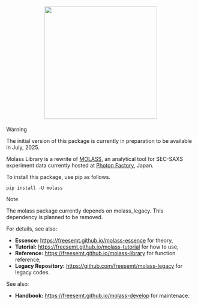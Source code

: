 <h1 align="center"><a href="https://freesemt.github.io/molass-library"><img src="docs/_static/molass-title.png" width="300"></a></h1>

> [!WARNING]
> The initial version of this package is currently in preparation to be available in July, 2025.

Molass Library is a rewrite of [MOLASS](https://www.jstage.jst.go.jp/article/biophysico/20/1/20_e200001/_article), an analytical tool for SEC-SAXS experiment data currently hosted at [Photon Factory](https://pfwww.kek.jp/saxs/MOLASS.html), Japan.

To install this package, use pip as follows.

```
pip install -U molass
```

> [!NOTE]
> The molass package currently depends on molass_legacy. This dependency is planned to be removed.

For details, see also:

- **Essence:** https://freesemt.github.io/molass-essence for theory,
- **Tutorial:** https://freesemt.github.io/molass-tutorial for how to use,
- **Reference:** https://freesemt.github.io/molass-library for function reference,
- **Legacy Repository:** https://github.com/freesemt/molass-legacy for legacy codes.

See also:

- **Handbook:** https://freesemt.github.io/molass-develop for maintenace.

<br>